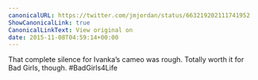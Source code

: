 ```yaml
---
canonicalURL: https://twitter.com/jmjordan/status/663219202111741952
ShowCanonicalLink: true
CanonicalLinkText: View original on
date: 2015-11-08T04:59:14+00:00
---
```

That complete silence for Ivanka’s cameo was rough. Totally worth it for Bad Girls, though. #BadGirls4Life